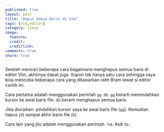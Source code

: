 ```yaml
---
published: true
layout: post
title: "Hapus Semua Baris di Vim"
tags: [vim,editor]
category: linux
image:
  feature: 
  credit: 
  creditlink: 
comments: true
share: true
---
```


Setelah mencari beberapa cara bagaimana menghapus semua baris di editor Vim, akhirnya dapat juga. Itupun tak hanya satu cara sehingga saya bisa mencoba beberapa cara yang ditawarkan oleh Bram lewat si editor cantik ini.

Cara pertama adalah menggunakan perintah `gg dG`. `gg` berarti memindahkan kursor ke awal baris file. `dG` berarti menghapus semua baris.

Jika diuraikan: pindahkan kursor saya ke awal baris file (`gg`). Kemudian hapus (`d`) sampai akhir baris file (`G`).

Cara lain yang jitu adalah menggunakan perintah `:%d`. Asik to..
